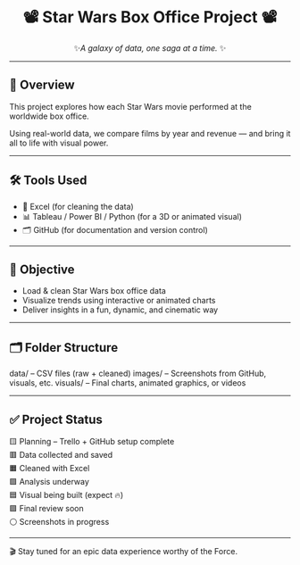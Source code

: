 
<div align="center">

# 📽️ Star Wars Box Office Project 📽️ 
 ✨*A galaxy of data, one saga at a time.* ✨

</div>

---


## 🚀 Overview
This project explores how each Star Wars movie performed at the worldwide box office. 

Using real-world data, we compare films by year and revenue — and bring it all to life with visual power.


---


## 🛠️ Tools Used
- 📁 Excel (for cleaning the data)
- 📊 Tableau / Power BI / Python (for a 3D or animated visual)
- 🗂️ GitHub (for documentation and version control)

---

## 🧠 Objective
- Load & clean Star Wars box office data
- Visualize trends using interactive or animated charts
- Deliver insights in a fun, dynamic, and cinematic way

---

## 🗂️ Folder Structure

data/ – CSV files (raw + cleaned)
images/ – Screenshots from GitHub, visuals, etc.
visuals/ – Final charts, animated graphics, or videos

---


## ✅ Project Status
🟨 Planning – Trello + GitHub setup complete  
🟥 Data collected and saved  
🟧 Cleaned with Excel  
🟩 Analysis underway  
🟦 Visual being built (expect 🔥)  
🟪 Final review soon  
⚪ Screenshots in progress

---

🎬 Stay tuned for an epic data experience worthy of the Force.

